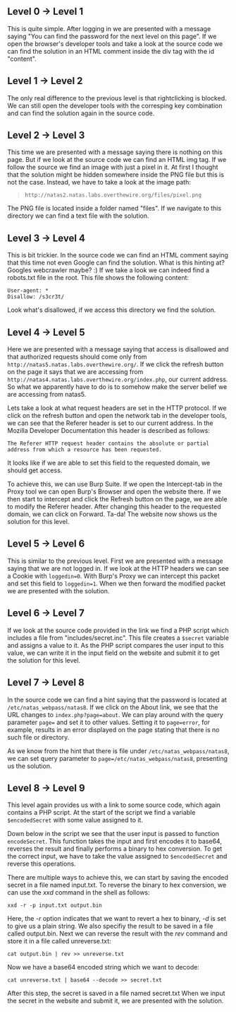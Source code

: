 ## Level 0 &rarr; Level 1

This is quite simple. After logging in we are presented with a message saying "You can find the password for the next level on this page". 
If we open the browser's developer tools and take a look at the source code we can find the solution in an HTML comment inside the div tag with the id "content".

## Level 1 &rarr; Level 2

The only real difference to the previous level is that rightclicking is blocked. We can still open the developer tools with the corresping key combination and can find the solution again in the source code.

## Level 2 &rarr; Level 3

This time we are presented with a message saying there is nothing on this page. But if we look at the source code we can find an HTML img tag. If we follow the source we find an image with just a pixel in it.
At first I thought that the solution might be hidden somewhere inside the PNG file but this is not the case. Instead, we have to take a look at the image path:

> `http://natas2.natas.labs.overthewire.org/files/pixel.png`

The PNG file is located inside a folder named "files". If we navigate to this directory we can find a text file with the solution.

## Level 3 &rarr; Level 4

This is bit trickier. In the source code we can find an HTML comment saying that this time not even Google can find the solution. What is this hinting at? 
Googles webcrawler maybe? :) If we take a look we can indeed find a robots.txt file in the root. This file shows the following content:

``` 
User-agent: *
Disallow: /s3cr3t/
``` 

Look what's disallowed, if we access this directory we find the solution.

## Level 4 &rarr; Level 5

Here we are presented with a message saying that access is disallowed and that authorized requests should come only from `http://natas5.natas.labs.overthewire.org/`.
If we click the refresh button on the page it says that we are accessing from `http://natas4.natas.labs.overthewire.org/index.php`, our current address.
So what we apparently have to do is to somehow make the server belief we are accessing from natas5. 

Lets take a look at what request headers are set in the HTTP protocol. 
If we click on the refresh button and open the network tab in the developer tools, we can see that the Referer header is set to our current address.
In the Mozilla Developer Documentation this header is described as follows:

``` 
The Referer HTTP request header contains the absolute or partial address from which a resource has been requested.
```

It looks like if we are able to set this field to the requested domain, we should get access.

To achieve this, we can use Burp Suite. If we open the Intercept-tab in the Proxy tool we can open Burp's Browser and open the website there. 
If we then start to intercept and click the Refresh button on the page, we are able to modify the Referer header. 
After changing this header to the requested domain, we can click on Forward. 
Ta-da! The website now shows us the solution for this level.

## Level 5 &rarr; Level 6

This is similar to the previous level. First we are presented with a message saying that we are not logged in. 
If we look at the HTTP headers we can see a Cookie with `loggedin=0`.
With Burp's Proxy we can intercept this packet and set this field to `loggedin=1`.
When we then forward the modified packet we are presented with the solution.

## Level 6 &rarr; Level 7

If we look at the source code provided in the link we find a PHP script which includes a file from "includes/secret.inc". 
This file creates a `$secret` variable and assigns a value to it. 
As the PHP script compares the user input to this value, we can write it in the input field on the website and submit it to get the solution for this level.

## Level 7 &rarr; Level 8

In the source code we can find a hint saying that the password is located at `/etc/natas_webpass/natas8`.
If we click on the About link, we see that the URL changes to `index.php?page=about`. 
We can play around with the query parameter `page=` and set it to other values.
Setting it to `page=error`, for example, results in an error displayed on the page stating that there is no such file or directory. 

As we know from the hint that there is file under `/etc/natas_webpass/natas8`, we can set query parameter to `page=/etc/natas_webpass/natas8`, presenting us the solution.

## Level 8 &rarr; Level 9

This level again provides us with a link to some source code, which again contains a PHP script. 
At the start of the script we find a variable `$encodedSecret` with some value assigned to it. 

Down below in the script we see that the user input is passed to function `encodeSecret`. 
This function takes the input and first encodes it to base64, reverses the result and finally performs a binary to hex conversion.
To get the correct input, we have to take the value assigned to `$encodedSecret` and reverse this operations.

There are multiple ways to achieve this, we can start by saving the encoded secret in a file named input.txt.
To reverse the binary to hex conversion, we can use the *xxd* command in the shell as follows:

```
xxd -r -p input.txt output.bin
```

Here, the *-r* option indicates that we want to revert a hex to binary, *-d* is set to give us a plain string.
We also specifiy the result to be saved in a file called output.bin.
Next we can reverse the result with the *rev* command and store it in a file called unreverse.txt:

```
cat output.bin | rev >> unreverse.txt
```

Now we have a base64 encoded string which we want to decode:

```
cat unreverse.txt | base64 --decode >> secret.txt
```

After this step, the secret is saved in a file named secret.txt
When we input the secret in the website and submit it, we are presented with the solution.















